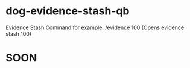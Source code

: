 # dog-evidence-stash-qb
Evidence Stash Command for example: /evidence 100 (Opens evidence stash 100)
# SOON
